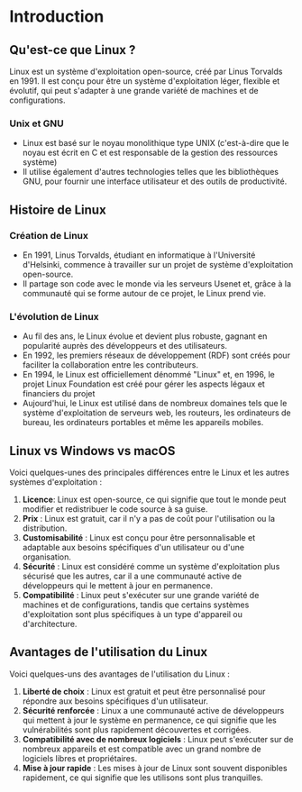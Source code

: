 # Introduction
## Qu'est-ce que Linux ?
Linux est un système d'exploitation open-source, créé par Linus Torvalds en 1991. Il est conçu pour être un système d'exploitation léger, flexible et évolutif, qui peut s'adapter à une grande variété de machines et de configurations.

### Unix et GNU
- Linux est basé sur le noyau monolithique type UNIX (c'est-à-dire que le noyau est écrit en C et est responsable de la gestion des ressources système)
- Il utilise également d'autres technologies telles que les bibliothèques GNU, pour fournir une interface utilisateur et des outils de productivité.

## Histoire de Linux
### Création de Linux
- En 1991, Linus Torvalds, étudiant en informatique à l'Université d'Helsinki, commence à travailler sur un projet de système d'exploitation open-source.
- Il partage son code avec le monde via les serveurs Usenet et, grâce à la communauté qui se forme autour de ce projet, le Linux prend vie.

### L'évolution de Linux
- Au fil des ans, le Linux évolue et devient plus robuste, gagnant en popularité auprès des développeurs et des utilisateurs.
- En 1992, les premiers réseaux de développement (RDF) sont créés pour faciliter la collaboration entre les contributeurs.
- En 1994, le Linux est officiellement dénommé "Linux" et, en 1996, le projet Linux Foundation est créé pour gérer les aspects légaux et financiers du projet
- Aujourd'hui, le Linux est utilisé dans de nombreux domaines tels que le système d'exploitation de serveurs web, les routeurs, les ordinateurs de bureau, les ordinateurs portables et même les appareils mobiles.

## Linux vs Windows vs macOS
Voici quelques-unes des principales différences entre le Linux et les autres systèmes d'exploitation :

1. **Licence**: Linux est open-source, ce qui signifie que tout le monde peut modifier et redistribuer le code source à sa guise.
2. **Prix** : Linux est gratuit, car il n'y a pas de coût pour l'utilisation ou la distribution.
3. **Customisabilité** : Linux est conçu pour être personnalisable et adaptable aux besoins spécifiques d'un utilisateur ou d'une organisation.
4. **Sécurité** : Linux est considéré comme un système d'exploitation plus sécurisé que les autres, car il a une communauté active de développeurs qui le mettent à jour en permanence.
5. **Compatibilité** : Linux peut s'exécuter sur une grande variété de machines et de configurations, tandis que certains systèmes d'exploitation sont plus spécifiques à un type d'appareil ou d'architecture.

## Avantages de l'utilisation du Linux
Voici quelques-uns des avantages de l'utilisation du Linux :

1. **Liberté de choix** : Linux est gratuit et peut être personnalisé pour répondre aux besoins spécifiques d'un utilisateur.
2. **Sécurité renforcée** : Linux a une communauté active de développeurs qui mettent à jour le système en permanence, ce qui signifie que les vulnérabilités sont plus rapidement découvertes et corrigées.
3. **Compatibilité avec de nombreux logiciels** : Linux peut s'exécuter sur de nombreux appareils et est compatible avec un grand nombre de logiciels libres et propriétaires.
4. **Mise à jour rapide** : Les mises à jour de Linux sont souvent disponibles rapidement, ce qui signifie que les utilisons sont plus tranquilles.